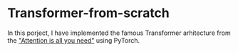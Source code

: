 # Transformer-from-scratch
In this porject, I have implemented the famous Transformer arhitecture from the ["Attention is all you need"](https://arxiv.org/pdf/1706.03762.pdf) using PyTorch.

